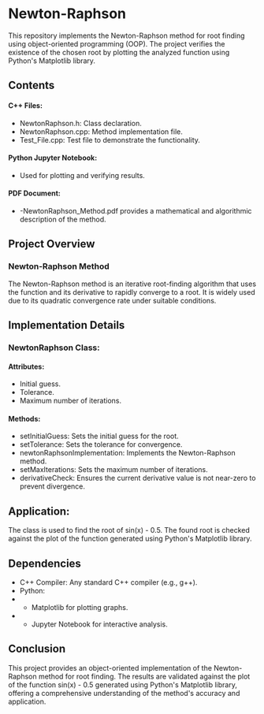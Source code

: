 # Newton-Raphson
This repository implements the Newton-Raphson method for root finding using object-oriented programming (OOP). The project verifies the existence of the chosen root by plotting the analyzed function using Python's Matplotlib library.

## Contents
#### C++ Files:
 - NewtonRaphson.h: Class declaration.
 - NewtonRaphson.cpp: Method implementation file.
 - Test_File.cpp: Test file to demonstrate the functionality.
#### Python Jupyter Notebook: 
 - Used for plotting and verifying results.
#### PDF Document: 
- -NewtonRaphson_Method.pdf provides a mathematical and algorithmic description of the method.

## Project Overview
### Newton-Raphson Method
The Newton-Raphson method is an iterative root-finding algorithm that uses the function and its derivative to rapidly converge to a root. It is widely used due to its quadratic convergence rate under suitable conditions.

## Implementation Details
### NewtonRaphson Class:
#### Attributes:
 - Initial guess.
 - Tolerance.
 - Maximum number of iterations.
#### Methods:
 - setInitialGuess: Sets the initial guess for the root.
 - setTolerance: Sets the tolerance for convergence.
 - newtonRaphsonImplementation: Implements the Newton-Raphson method.
 - setMaxIterations: Sets the maximum number of iterations.
 - derivativeCheck: Ensures the current derivative value is not near-zero to prevent divergence.

## Application:
The class is used to find the root of sin(x) - 0.5.
The found root is checked against the plot of the function generated using Python's Matplotlib library.

## Dependencies
 - C++ Compiler: Any standard C++ compiler (e.g., g++).
 - Python:
 - - Matplotlib for plotting graphs.
 - - Jupyter Notebook for interactive analysis.

## Conclusion
This project provides an object-oriented implementation of the Newton-Raphson method for root finding. The results are validated against the plot of the function sin(x) - 0.5 generated using Python's Matplotlib library, offering a comprehensive understanding of the method's accuracy and application.
